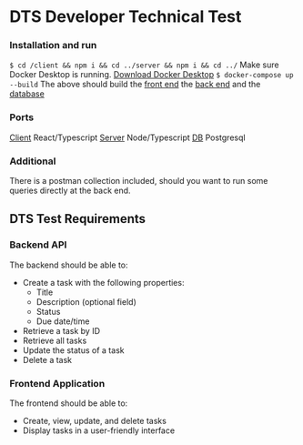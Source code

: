 # DTS Developer Technical Test

### Installation and run
`$ cd /client && npm i && cd ../server && npm i && cd ../`
Make sure Docker Desktop is running.
[Download Docker Desktop](https://www.docker.com/products/docker-desktop/)
`$ docker-compose up --build`
The above should build the [front end](http://localhost:80) the [back end](http://localhost:5000) and the [database](http://localhost:5432)

### Ports
[Client](http://localhost:80) React/Typescript
[Server](http://localhost:5000) Node/Typescript
[DB](http://localhost:5432) Postgresql

### Additional
There is a postman collection included, should you want to run some queries directly at the back end.

## DTS Test Requirements
### Backend API
The backend should be able to:
- Create a task with the following properties:
  - Title
  - Description (optional field)
  - Status
  - Due date/time
- Retrieve a task by ID
- Retrieve all tasks
- Update the status of a task
- Delete a task

### Frontend Application
The frontend should be able to:
- Create, view, update, and delete tasks
- Display tasks in a user-friendly interface

